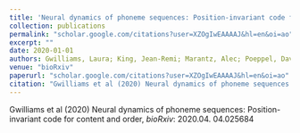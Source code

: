 ```yaml
---
title: 'Neural dynamics of phoneme sequences: Position-invariant code for content and order'
collection: publications
permalink: "scholar.google.com/citations?user=XZOgIwEAAAAJ&hl=en&oi=ao"
excerpt: ""
date: 2020-01-01
authors: Gwilliams, Laura; King, Jean-Remi; Marantz, Alec; Poeppel, David; 
venue: "bioRxiv"
paperurl: "scholar.google.com/citations?user=XZOgIwEAAAAJ&hl=en&oi=ao"
citation: "Gwilliams et al (2020) Neural dynamics of phoneme sequences: Position-invariant code for content and order, <i>bioRxiv</i>: 2020.04. 04.025684"
---
```

Gwilliams et al (2020) Neural dynamics of phoneme sequences: Position-invariant code for content and order, <i>bioRxiv</i>: 2020.04. 04.025684

